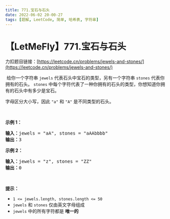 ```yaml
---
title: 771.宝石与石头
date: 2022-06-02 20-00-27
tags: [题解, LeetCode, 简单, 哈希表, 字符串]
---
```


# 【LetMeFly】771.宝石与石头

力扣题目链接：[https://leetcode.cn/problems/jewels-and-stones/](https://leetcode.cn/problems/jewels-and-stones/)

<p>&nbsp;给你一个字符串 <code>jewels</code>&nbsp;代表石头中宝石的类型，另有一个字符串 <code>stones</code> 代表你拥有的石头。&nbsp;<code>stones</code>&nbsp;中每个字符代表了一种你拥有的石头的类型，你想知道你拥有的石头中有多少是宝石。</p>

<p>字母区分大小写，因此 <code>"a"</code> 和 <code>"A"</code> 是不同类型的石头。</p>

<p>&nbsp;</p>

<p><strong>示例 1：</strong></p>

<pre>
<strong>输入：</strong>jewels = "aA", stones = "aAAbbbb"
<strong>输出：</strong>3
</pre>

<p><strong>示例 2：</strong></p>

<pre>
<strong>输入：</strong>jewels = "z", stones = "ZZ"
<strong>输出：</strong>0<strong>
</strong></pre>

<p>&nbsp;</p>

<p><strong>提示：</strong></p>

<ul>
	<li><code>1 &lt;=&nbsp;jewels.length, stones.length &lt;= 50</code></li>
	<li><code>jewels</code> 和 <code>stones</code> 仅由英文字母组成</li>
	<li><code>jewels</code> 中的所有字符都是 <strong>唯一的</strong></li>
</ul>


    